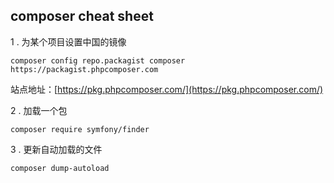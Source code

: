 ## composer cheat sheet

1 . 为某个项目设置中国的镜像

    composer config repo.packagist composer https://packagist.phpcomposer.com
	
站点地址：[https://pkg.phpcomposer.com/](https://pkg.phpcomposer.com/)

2 . 加载一个包

    composer require symfony/finder

3 . 更新自动加载的文件
	
	composer dump-autoload
